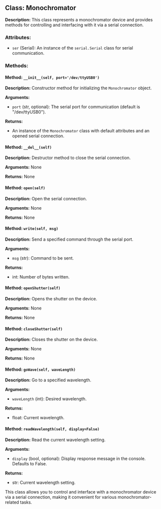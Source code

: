 ## Class: Monochromator

**Description:** This class represents a monochromator device and provides methods for controlling and interfacing with it via a serial connection.

### Attributes:

- `ser` (Serial): An instance of the `serial.Serial` class for serial communication.

### Methods:

#### Method: `__init__(self, port='/dev/ttyUSB0')`

**Description:** Constructor method for initializing the `Monochromator` object.

**Arguments:** 
- `port` (str, optional): The serial port for communication (default is "/dev/ttyUSB0").

**Returns:** 
- An instance of the `Monochromator` class with default attributes and an opened serial connection.

#### Method: `__del__(self)`

**Description:** Destructor method to close the serial connection.

**Arguments:** None

**Returns:** None

#### Method: `open(self)`

**Description:** Open the serial connection.

**Arguments:** None

**Returns:** None

#### Method: `write(self, msg)`

**Description:** Send a specified command through the serial port.

**Arguments:** 
- `msg` (str): Command to be sent.

**Returns:** 
- int: Number of bytes written.

#### Method: `openShutter(self)`

**Description:** Opens the shutter on the device.

**Arguments:** None

**Returns:** None

#### Method: `closeShutter(self)`

**Description:** Closes the shutter on the device.

**Arguments:** None

**Returns:** None

#### Method: `goWave(self, waveLength)`

**Description:** Go to a specified wavelength.

**Arguments:** 
- `waveLength` (int): Desired wavelength.

**Returns:** 
- float: Current wavelength.

#### Method: `readWavelength(self, display=False)`

**Description:** Read the current wavelength setting.

**Arguments:** 
- `display` (bool, optional): Display response message in the console. Defaults to False.

**Returns:** 
- str: Current wavelength setting.

This class allows you to control and interface with a monochromator device via a serial connection, making it convenient for various monochromator-related tasks.
